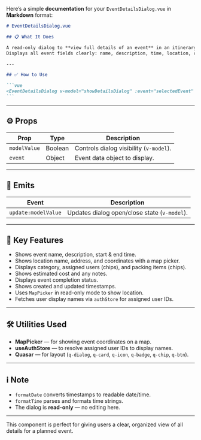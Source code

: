 Here’s a simple **documentation** for your `EventDetailsDialog.vue` in **Markdown** format:

````markdown
# EventDetailsDialog.vue

## 📋 What It Does

A read-only dialog to **view full details of an event** in an itinerary.  
Displays all event fields clearly: name, description, time, location, coordinates, category, assigned users, packing items, estimated cost, notes, status, and timestamps.

---

## ✅ How to Use

```vue
<EventDetailsDialog v-model="showDetailsDialog" :event="selectedEvent" />
```
````

---

## ⚙️ Props

| Prop         | Type    | Description                             |
| ------------ | ------- | --------------------------------------- |
| `modelValue` | Boolean | Controls dialog visibility (`v-model`). |
| `event`      | Object  | Event data object to display.           |

---

## 📢 Emits

| Event               | Description                                  |
| ------------------- | -------------------------------------------- |
| `update:modelValue` | Updates dialog open/close state (`v-model`). |

---

## 📍 Key Features

- Shows event name, description, start & end time.
- Shows location name, address, and coordinates with a map picker.
- Displays category, assigned users (chips), and packing items (chips).
- Shows estimated cost and any notes.
- Displays event completion status.
- Shows created and updated timestamps.
- Uses `MapPicker` in read-only mode to show location.
- Fetches user display names via `authStore` for assigned user IDs.

---

## 🛠️ Utilities Used

- **MapPicker** — for showing event coordinates on a map.
- **useAuthStore** — to resolve assigned user IDs to display names.
- **Quasar** — for layout (`q-dialog`, `q-card`, `q-icon`, `q-badge`, `q-chip`, `q-btn`).

---

## ℹ️ Note

- `formatDate` converts timestamps to readable date/time.
- `formatTime` parses and formats time strings.
- The dialog is **read-only** — no editing here.

---

This component is perfect for giving users a clear, organized view of all details for a planned event.

```

```

